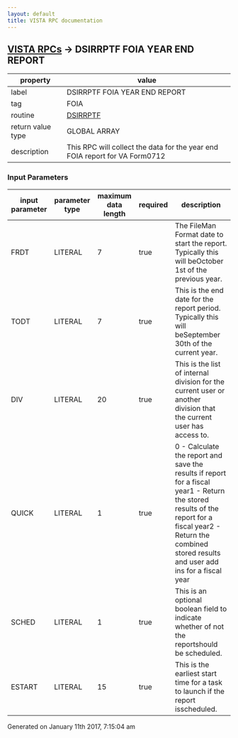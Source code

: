 ```yaml
---
layout: default
title: VISTA RPC documentation
---
```




## [VISTA RPCs](TableOfContent.md) &#8594; DSIRRPTF FOIA YEAR END REPORT 

 property | value 
--- | --- 
 label | DSIRRPTF FOIA YEAR END REPORT
 tag | FOIA
 routine | [DSIRRPTF](http://code.osehra.org/dox/Routine_DSIRRPTF_source.html)
 return value type | GLOBAL ARRAY
 description | This RPC will collect the data for the year end FOIA report for VA Form0712

### Input Parameters

| input parameter | parameter type | maximum data length | required | description | 
| --- | --- | --- | --- | --- | 
| FRDT | LITERAL | 7 | true | The FileMan Format date to start the report.  Typically this will beOctober 1st of the previous year. | 
| TODT | LITERAL | 7 | true | This is the end date for the report period.  Typically this will beSeptember 30th of the current year. | 
| DIV | LITERAL | 20 | true | This is the list of internal division for the current user or another division that the current user has access to. | 
| QUICK | LITERAL | 1 | true | 0 - Calculate the report and save the results if report for a fiscal year1 - Return the stored results of the report for a fiscal year2 - Return the combined stored results and user add ins for a fiscal year | 
| SCHED | LITERAL | 1 | true | This is an optional boolean field to indicate whether of not the reportshould be scheduled. | 
| ESTART | LITERAL | 15 | true | This is the earliest start time for a task to launch if the report isscheduled. | 




 Generated on January 11th 2017, 7:15:04 am